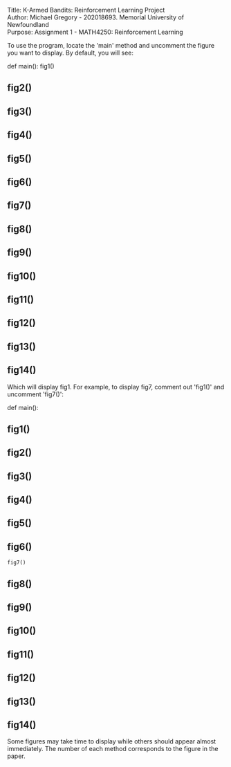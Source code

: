 Title: K-Armed Bandits: Reinforcement Learning Project   
Author: Michael Gregory - 202018693. Memorial University of Newfoundland  
Purpose: Assignment 1 - MATH4250: Reinforcement Learning  

To use the program, locate the 'main' method and uncomment the figure you want to display. By default, you will see:

def main():
    fig1()
##    fig2()
##    fig3()
##    fig4()
##    fig5()
##    fig6()
##    fig7()
##    fig8()
##    fig9()
##    fig10()
##    fig11()
##    fig12()
##    fig13()
##    fig14()

Which will display fig1. For example, to display fig7, comment out 'fig1()' and uncomment 'fig7()':

def main():
##    fig1()
##    fig2()
##    fig3()
##    fig4()
##    fig5()
##    fig6()
    fig7()
##    fig8()
##    fig9()
##    fig10()
##    fig11()
##    fig12()
##    fig13()
##    fig14()

Some figures may take time to display while others should appear almost immediately. The number of each method corresponds to the figure in the paper.
